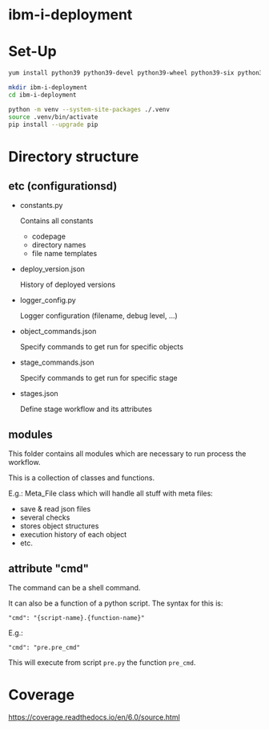 # ibm-i-deployment

# Set-Up

```sh
yum install python39 python39-devel python39-wheel python39-six python39-setuptools
```

```sh
mkdir ibm-i-deployment
cd ibm-i-deployment
```

```sh
python -m venv --system-site-packages ./.venv
source .venv/bin/activate
pip install --upgrade pip
```

# Directory structure

## etc (configurationsd)

* constants.py
  
    Contains all constants

  * codepage
  * directory names
  * file name templates

* deploy_version.json
  
    History of deployed versions

* logger_config.py
  
    Logger configuration (filename, debug level, ...)
  
* object_commands.json
  
    Specify commands to get run for specific objects
  
* stage_commands.json

    Specify commands to get run for specific stage
  
* stages.json

    Define stage workflow and its attributes

## modules

This folder contains all modules which are necessary to run process the workflow.

This is a collection of classes and functions.

E.g.: Meta_File class which will handle all stuff with meta files:
* save & read json files
* several checks
* stores object structures
* execution history of each object
* etc.

## attribute "cmd"

The command can be a shell command.

It can also be a function of a python script.
The syntax for this is:

```"cmd": "{script-name}.{function-name}"```

E.g.:

```"cmd": "pre.pre_cmd"```

This will execute from script ```pre.py``` the function ```pre_cmd```.


# Coverage

https://coverage.readthedocs.io/en/6.0/source.html